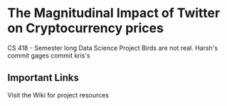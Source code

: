 # The Magnitudinal Impact of Twitter on Cryptocurrency prices
CS 418 - Semester long Data Science Project
Birds are not real. 
Harsh's commit
gages commit
kris's

## Important Links
Visit the Wiki for project resources
